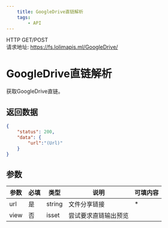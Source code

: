 ```yaml
---
    title: GoogleDrive直链解析
    tags:
        - API
---
```

<span class="http">HTTP GET/POST</span>  
请求地址: https://fs.lolimapis.ml/GoogleDrive/

# GoogleDrive直链解析
获取GoogleDrive直链。

## 返回数据
```json
{
    "status": 200,
    "data": {
        "url":"(Url)"
    }
}
```

## 参数
| 参数 | 必填 | 类型 | 说明 | 可填内容 |
| --- | --- | --- | --- | --- |
| url | 是 | string | 文件分享链接 | * |
| view | 否 | isset | 尝试要求直链输出预览 |  |

<script async src="https://pagead2.googlesyndication.com/pagead/js/adsbygoogle.js?client=ca-pub-3270219743311431" crossorigin="anonymous"></script>